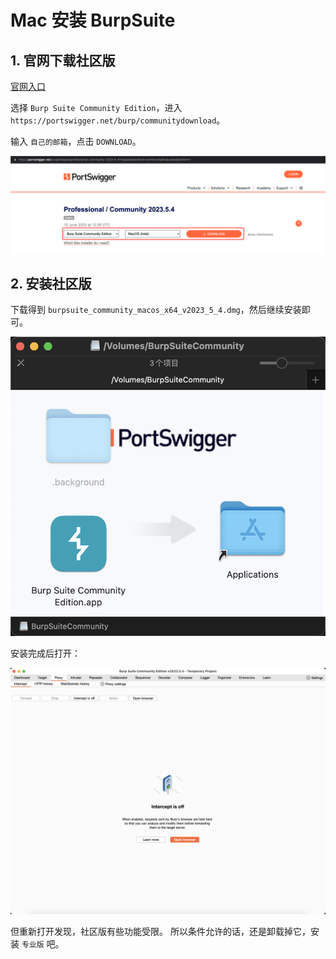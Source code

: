 # Mac 安装 BurpSuite

## 1. 官网下载社区版

[官网入口](https://portswigger.net/burp)

选择 `Burp Suite Community Edition`，进入 `https://portswigger.net/burp/communitydownload`。

输入 `自己的邮箱`，点击 `DOWNLOAD`。

![001_下载入口.png](./images/001_下载入口.png)

## 2. 安装社区版

下载得到 `burpsuite_community_macos_x64_v2023_5_4.dmg`，然后继续安装即可。

![002_安装.png](./images/002_安装.png)

安装完成后打开：

![003_安装完成.png](./images/003_安装完成.png)

但重新打开发现，社区版有些功能受限。
所以条件允许的话，还是卸载掉它，安装 `专业版` 吧。
